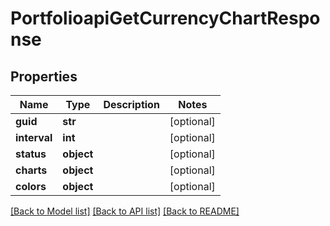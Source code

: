 # PortfolioapiGetCurrencyChartResponse

## Properties
Name | Type | Description | Notes
------------ | ------------- | ------------- | -------------
**guid** | **str** |  | [optional] 
**interval** | **int** |  | [optional] 
**status** | **object** |  | [optional] 
**charts** | **object** |  | [optional] 
**colors** | **object** |  | [optional] 

[[Back to Model list]](../README.md#documentation-for-models) [[Back to API list]](../README.md#documentation-for-api-endpoints) [[Back to README]](../README.md)

